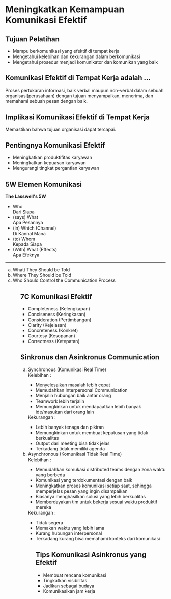 <h1> Meningkatkan Kemampuan Komunikasi Efektif </h1>
<h2> Tujuan Pelatihan </h2>
<ul>
    <li> Mampu berkomunikasi yang efektif di tempat kerja </li>
    <li> Mengetahui kelebihan dan kekurangan dalam berkomunikasi </li>
    <li> Mengetahui prosedur menjadi komunikator dan komunikan yang baik </li>
</ul>
<h2> Komunikasi Efektif di Tempat Kerja adalah ... </h2>
Proses pertukaran informasi, baik verbal maupun non-verbal dalam sebuah organisasi(perusahaan) dengan tujuan menyampaikan, menerima, dan memahami sebuah pesan dengan baik.
<h2> Implikasi Komunikasi Efektif di Tempat Kerja </h2>
Memastikan bahwa tujuan organisasi dapat tercapai.
<h2> Pentingnya Komunikasi Efektif </h2>
<ul>
    <li> Meningkatkan produktifitas karyawan </li>
    <li> Meningkatkan kepuasan karyawan </li>
    <li> Mengurangi tingkat pergantian karyawan </li>
</ul>
<h2> 5W Elemen Komunikasi </h2>
    <b>The Lasswell's 5W</b>
    <ul>
        <li> Who </li>
        Dari Siapa
        <li> (says) What</li>
        Apa Pesannya
        <li> (in) Which (Channel)</li>
        Di Kannal Mana
        <li> (to) Whom</li>
        Kepada Siapa
        <li> (With) What (Effects)</li>
        Apa Efeknya
    </ul>
    <hr>
    <ol type="a">
        <li>Whatt They Should be Told</li>
        <li> Where They Should be Told </li>
        <li>Who Should Control the Communication Process</li>
    <ol>
<h2> 7C Komunikasi Efektif </h2>
<ul>
    <li>Completeness (Kelengkapan)</li>
    <li>Conciseness (Keringkasan)</li>
    <li>Consideration (Pertimbangan)</li>
    <li>Clarity (Kejelasan)</li>
    <li>Concreteness (Konkret)</li>
    <li>Courtesy (Kesopanan)</li>
    <li>Correctness (Ketepatan)</li>
</ul>
<h2> Sinkronus dan Asinkronus Communication </h2>
<ol type ="a">
    <li>Synchronous (Komunikasi Real Time)</li>
    Kelebihan : 
    <ul>
        <li> Menyelesaikan masalah lebih cepat</li>
        <li> Memudahkan Interpersonal Communication</li>
        <li> Menjalin hubungan baik antar orang</li>
        <li> Teamwork lebih terjalin </li>
        <li> Memungkinkan untuk mendapaatkan lebih banyak ide/masukan dari orang lain </li>
    </ul>
    Kekurangan :
    <ul>
        <li> Lebih banyak tenaga dan pikiran </li>
        <li> Memungkinkan untuk membuat keputusan yang tidak berkualitas </li>
        <li> Output dari meeting bisa tidak jelas</li>
        <li> Terkadang tidak  memiliki agenda </li>
    </ul>
    <li>Asynchronous (Komunikasi Tidak Real Time)</li>
    Kelebihan :
    <ul>
        <li>Memudahkan komukasi distributed teams dengan zona waktu yang berbeda</li>
        <li>Komunikasi yang terdokumentasi dengan baik</li>
        <li>Meningkatkan proses komunikasi setiap saat, sehingga memperjelas pesan yang ingin disampaikan</li>
        <li>Biasanya menghasilkan solusi yang lebih berkualitas</li>
        <li>Memberdayakan tim untuk bekerja sesuai waktu produktif mereka</li>
    </ul>
    Kekurangan :
    <ul>
        <li>Tidak segera</li>
        <li>Memakan waktu yang lebih lama</li>
        <li>Kurang hubungan interpersonal</li>
        <li>Terkadang kurang bisa memahami konteks dari komunikasi</li>
    </ul>
<ol>
<h2> Tips Komunikasi Asinkronus yang Efektif </h2>
<ul>
    <li>Membuat rencana komunikasi</li>
    <li>Tingkatkan visibilitas</li>
    <li>Jadikan sebagai budaya</li>
    <li>Komunikasikan jam kerja</li>
</ul>

